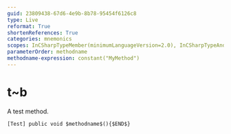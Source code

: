 ```yaml
---
guid: 23809438-67d6-4e9b-8b78-95454f6126c8
type: Live
reformat: True
shortenReferences: True
categories: mnemonics
scopes: InCSharpTypeMember(minimumLanguageVersion=2.0), InCSharpTypeAndNamespace(minimumLanguageVersion=2.0)
parameterOrder: methodname
methodname-expression: constant("MyMethod")
---
```


# t~b

A test method.

```
[Test] public void $methodname$(){$END$}
```
